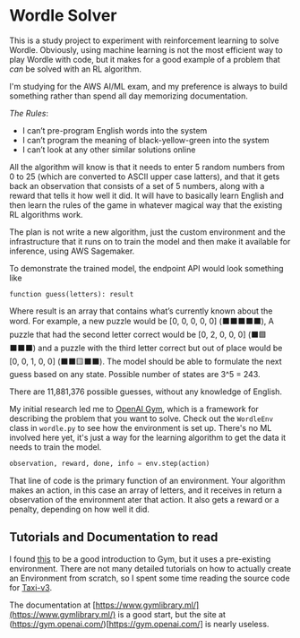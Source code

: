 # Wordle Solver

This is a study project to experiment with reinforcement learning to solve Wordle. 
Obviously, using machine learning is not the most efficient way to play Wordle with code, 
but it makes for a good example of a problem that _can_ be solved with an RL algorithm.

I'm studying for the AWS AI/ML exam, and my preference is always to build something rather than 
spend all day memorizing documentation.

*The Rules*:

* I can’t pre-program English words into the system
* I can’t program the meaning of black-yellow-green into the system
* I can’t look at any other similar solutions online

All the algorithm will know is that it needs to enter 5 random numbers from 0 to 25 
(which are converted to ASCII upper case latters), and that it gets back an observation 
that consists of a set of 5 numbers, along with a reward that tells it how well it did. 
It will have to basically learn English and then learn the rules of the game in whatever 
magical way that the existing RL algorithms work.

The plan is not write a new algorithm, just the custom environment and the infrastructure that 
it runs on to train the model and then make it available for inference, using AWS Sagemaker.

To demonstrate the trained model, the endpoint API would look something like

`function guess(letters): result`

Where result is an array that contains what’s currently known about the word.
For example, a new puzzle would be [0, 0, 0, 0, 0] (⬛⬛⬛⬛⬛), A puzzle
that had the second letter correct would be [0, 2, 0, 0, 0] (⬛🟩⬛⬛⬛) and a
puzzle with the third letter correct but out of place would be [0, 0, 1, 0, 0]
(⬛⬛🟨⬛⬛). The model should be able to formulate the next guess based on any
state. Possible number of states are 3^5 = 243. 

There are 11,881,376 possible guesses, without any knowledge of English.

My initial research led me to [OpenAI Gym](https://github.com/openai/gym), which is 
a framework for describing the problem that you want to solve. Check out the 
`WordleEnv` class in `wordle.py` to see how the environment is set up. There's no 
ML involved here yet, it's just a way for the learning algorithm to get the data it 
needs to train the model.

```Python
observation, reward, done, info = env.step(action)
```

That line of code is the primary function of an environment. Your algorithm makes an action, 
in this case an array of letters, and it receives in return a observation of the environment ater that action. It also gets a reward or a penalty, depending on how well it did.

## Tutorials and Documentation to read

I found [this](https://www.learndatasci.com/tutorials/reinforcement-q-learning-scratch-python-openai-gym/) to be a good introduction to Gym, but it uses a pre-existing environment. There are not many detailed tutorials on how to actually create an Environment from scratch, so I spent some time reading the source code for [Taxi-v3](https://github.com/openai/gym/blob/master/gym/envs/toy_text/taxi.py).

The documentation at [https://www.gymlibrary.ml/](https://www.gymlibrary.ml/) is a good start, but the site at (https://gym.openai.com/)[https://gym.openai.com/] is nearly useless.


